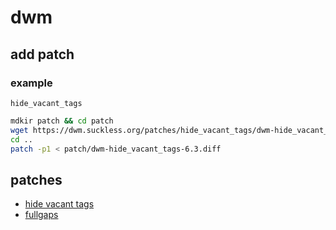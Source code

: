 # dwm

## add patch

### example

`hide_vacant_tags`

```sh
mdkir patch && cd patch
wget https://dwm.suckless.org/patches/hide_vacant_tags/dwm-hide_vacant_tags-6.3.diff
cd ..
patch -p1 < patch/dwm-hide_vacant_tags-6.3.diff
```


## patches

- [hide vacant tags
](https://dwm.suckless.org/patches/hide_vacant_tags/)
- [fullgaps
](https://dwm.suckless.org/patches/hide_vacant_tags/dwm-hide_vacant_tags-6.3.diff)




